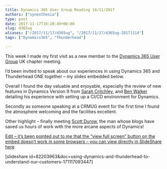 ```yaml
---
title: Dynamics 365 User Group Reading 14/11/2017
authors: ["synesthesia"]
type: post
date: 2017-11-17T10:28:49+00:00
slug: d365ug 
aliases: ["/2017/11/17/d365ug", "/2017/11/17/d365ug-20171114"]
tags: ["Dynamics365", "Thunderhead"]

---
```

This week I made my first visit as a new member to the <a href="https://www.crmug.com/home" rel="noopener" target="_blank">Dynamics 365 User Group</a> UK chapter meeting.

I&#8217;d been invited to speak about our experiences in using Dynamics 365 and Thunderhead ONE together &#8211; my slides embedded below.

Overall I found the day valuable and enjoyable, especially the review of new features in Dynamics Version 9 from <a href="https://crm.fueledbysleep.com/" rel="noopener" target="_blank">Sarah Critchley</a>, and <a href="https://blogs.it.ox.ac.uk/benwalker/" rel="noopener" target="_blank">Ben Walker</a> detailing his experience with setting up a CI/CD environment for Dynamics.

Secondly as someone speaking at a CRMUG event for the first time I found the atmosphere welcoming and the facilities excellent.

Other highlight &#8211; finally meeting <a href="https://www.develop1.net/public/" rel="noopener" target="_blank">Scott Durow</a>, the man whose blogs have saved us hours of work with the more arcane aspects of Dynamics!

<ins datetime="2017-11-17T10:50:57+00:00">Edit &#8211; it&#8217;s been pointed out to me that the &#8220;view full screen&#8221; button on the embed doesn&#8217;t work in some browsers &#8211; you can view directly in SlideShare <a href="https://www.slideshare.net/synesthesia/using-dynamics-and-thunderhead-to-understand-our-customers" rel="noopener" target="_blank">here</a></ins>

[slideshare id=82203963&doc=using-dynamics-and-thunderhead-to-understand-our-customers-171117093447]
